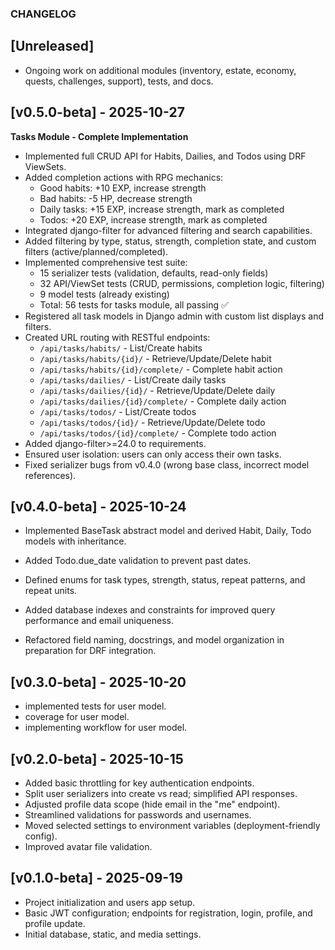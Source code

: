 ### CHANGELOG

## [Unreleased]
- Ongoing work on additional modules (inventory, estate, economy, quests, challenges, support), tests, and docs.

## [v0.5.0-beta] - 2025-10-27

**Tasks Module - Complete Implementation**

- Implemented full CRUD API for Habits, Dailies, and Todos using DRF ViewSets.
- Added completion actions with RPG mechanics:
  - Good habits: +10 EXP, increase strength
  - Bad habits: -5 HP, decrease strength
  - Daily tasks: +15 EXP, increase strength, mark as completed
  - Todos: +20 EXP, increase strength, mark as completed
- Integrated django-filter for advanced filtering and search capabilities.
- Added filtering by type, status, strength, completion state, and custom filters (active/planned/completed).
- Implemented comprehensive test suite:
  - 15 serializer tests (validation, defaults, read-only fields)
  - 32 API/ViewSet tests (CRUD, permissions, completion logic, filtering)
  - 9 model tests (already existing)
  - Total: 56 tests for tasks module, all passing ✅
- Registered all task models in Django admin with custom list displays and filters.
- Created URL routing with RESTful endpoints:
  - `/api/tasks/habits/` - List/Create habits
  - `/api/tasks/habits/{id}/` - Retrieve/Update/Delete habit
  - `/api/tasks/habits/{id}/complete/` - Complete habit action
  - `/api/tasks/dailies/` - List/Create daily tasks
  - `/api/tasks/dailies/{id}/` - Retrieve/Update/Delete daily
  - `/api/tasks/dailies/{id}/complete/` - Complete daily action
  - `/api/tasks/todos/` - List/Create todos
  - `/api/tasks/todos/{id}/` - Retrieve/Update/Delete todo
  - `/api/tasks/todos/{id}/complete/` - Complete todo action
- Added django-filter>=24.0 to requirements.
- Ensured user isolation: users can only access their own tasks.
- Fixed serializer bugs from v0.4.0 (wrong base class, incorrect model references).

## [v0.4.0-beta] - 2025-10-24

- Implemented BaseTask abstract model and derived Habit, Daily, Todo models with inheritance.

- Added Todo.due_date validation to prevent past dates.

- Defined enums for task types, strength, status, repeat patterns, and repeat units.

- Added database indexes and constraints for improved query performance and email uniqueness.

- Refactored field naming, docstrings, and model organization in preparation for DRF integration.

## [v0.3.0-beta] - 2025-10-20
- implemented tests for user model.
- coverage for user model.
- implementing workflow for user model.

## [v0.2.0-beta] - 2025-10-15
- Added basic throttling for key authentication endpoints.
- Split user serializers into create vs read; simplified API responses.
- Adjusted profile data scope (hide email in the "me" endpoint).
- Streamlined validations for passwords and usernames.
- Moved selected settings to environment variables (deployment-friendly config).
- Improved avatar file validation.

## [v0.1.0-beta] - 2025-09-19
- Project initialization and users app setup.
- Basic JWT configuration; endpoints for registration, login, profile, and profile update.
- Initial database, static, and media settings.
